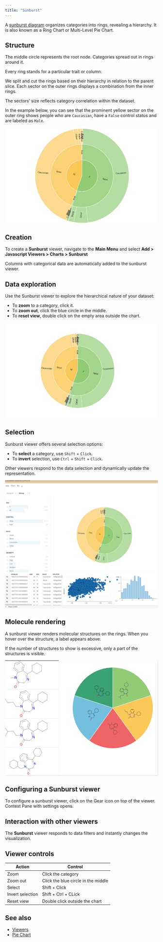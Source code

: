 ```yaml
---
title: "Sunburst"
---
```


A [sunburst diagram](https://en.wikipedia.org/wiki/Pie_chart#Ring) organizes categories into rings, revealing a hierarchy. It is also known as a Ring Chart or Multi-Level Pie Chart.

## Structure

The middle circle represents the root node. Categories spread out in rings around it.

Every ring stands for a particular trait or column.

We split and cut the rings based on their hierarchy in relation to the parent slice. Each sector on the outer rings displays a combination from the inner rings.

The sectors’ size reflects category correlation within the dataset. 

In the example below, you can see that the prominent yellow sector on the outer ring shows people who are `Caucasian`, have a `False` control status and are labeled as `Male`.

![Sunburst viewer](sunburst-viewer.png)

## Creation

To create a **Sunburst** viewer, navigate to the **Main Menu**
and select **Add > Javascript Viewers > Charts > Sunburst**

Columns with categorical data are automatically added to the sunburst viewer.

## Data exploration

Use the Sunburst viewer to explore the hierarchical nature of your dataset:

* To **zoom** to a category, click it.
* To **zoom out**, click the blue circle in the middle.
* To **reset view**, double click on the empty area outside the chart.

![Sunburst interactive data exploration](sunburst-interactive.gif)

## Selection 

Sunburst viewer offers several selection options:

* To **select** a category, use `Shift` + `Click`.
* To **invert** selection, use `Ctrl` + `Shift` + `Click`.

Other viewers respond to the data selection and dynamically update the representation.

![Sunburst categories selection](sunburst-categories-selection.gif)

## Molecule rendering

A sunburst viewer renders molecular structures on the rings. When you hover over the structure, a label appears above. 

If the number of structures to show is excessive, only a part of the structures is visible. 

![Molecule rendering](sunburst-rendering.gif)

## Configuring a Sunburst viewer

To configure a sunburst viewer, click on the Gear icon on top of the viewer. Context Pane with settings opens.

## Interaction with other viewers

The **Sunburst** viewer responds to data filters and instantly changes the visualization.

## Viewer controls

| Action                                   | Control                                       |
|------------------------------------------|-----------------------------------------------|
| Zoom | Click the category                            |
| Zoom out                   | Click the blue circle in the middle |
| Select           | Shift + Click                            |
| Invert selection | Shift + Ctrl + CLick |
| Reset view | Double click outside the chart |

## See also

* [Viewers](../viewers/viewers.md)
* [Pie Chart](pie-chart.md)

